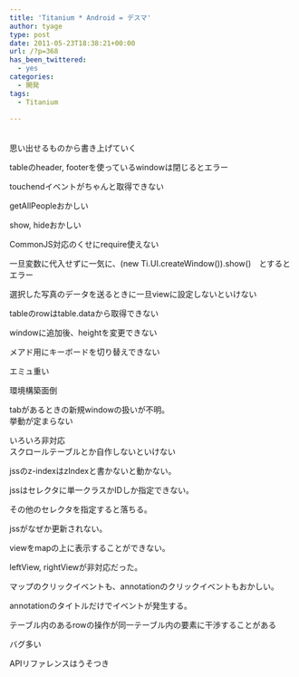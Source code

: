```yaml
---
title: 'Titanium * Android = デスマ'
author: tyage
type: post
date: 2011-05-23T18:38:21+00:00
url: /?p=368
has_been_twittered:
  - yes
categories:
  - 開発
tags:
  - Titanium

---
```

<p>　<br />
思い出せるものから書き上げていく</p>
<p>tableのheader, footerを使っているwindowは閉じるとエラー</p>
<p>touchendイベントがちゃんと取得できない</p>
<p>getAllPeopleおかしい</p>
<p>show, hideおかしい</p>
<p>CommonJS対応のくせにrequire使えない</p>
<p>一旦変数に代入せずに一気に、(new Ti.UI.createWindow()).show()　とするとエラー</p>
<p>選択した写真のデータを送るときに一旦viewに設定しないといけない</p>
<p>tableのrowはtable.dataから取得できない</p>
<p>windowに追加後、heightを変更できない</p>
<p>メアド用にキーボードを切り替えできない</p>
<p>エミュ重い</p>
<p>環境構築面倒</p>
<p>tabがあるときの新規windowの扱いが不明。<br />
挙動が定まらない</p>
<p>いろいろ非対応<br />
スクロールテーブルとか自作しないといけない</p>
<p>jssのz-indexはzIndexと書かないと動かない。</p>
<p>jssはセレクタに単一クラスかIDしか指定できない。</p>
<p>その他のセレクタを指定すると落ちる。</p>
<p>jssがなぜか更新されない。</p>
<p>viewをmapの上に表示することができない。</p>
<p>leftView, rightViewが非対応だった。</p>
<p>マップのクリックイベントも、annotationのクリックイベントもおかしい。</p>
<p>annotationのタイトルだけでイベントが発生する。</p>
<p>テーブル内のあるrowの操作が同一テーブル内の要素に干渉することがある</p>
<p>バグ多い</p>
<p>APIリファレンスはうそつき</p>
